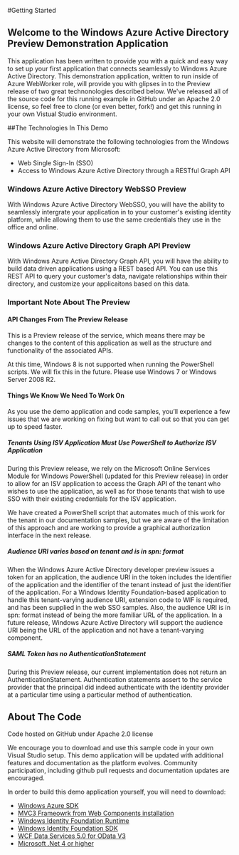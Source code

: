#Getting Started

## Welcome to the Windows Azure Active Directory Preview Demonstration Application

This application has been written to provide you with a quick and easy way to set up your first application that connects seamlessly to Windows Azure Active Directory. This demonstration application, written to run inside of Azure WebWorker role, will provide you with glipses in to the Preview release of two great technonologies described below. We've released all of the source code for this running example in GitHub under an Apache 2.0 license, so feel free to clone (or even better, fork!) and get this running in your own Vistual Studio environment.

##The Technologies In This Demo

This website will demonstrate the following technologies from the Windows Azure Active Directory from Microsoft:

- Web Single Sign-In (SSO)
- Access to Windows Azure Active Directory through a RESTful Graph API


### Windows Azure Active Directory WebSSO Preview

With Windows Azure Active Directory WebSSO, you will have the ability to seamlessly intergrate your application in to your customer's existing identity platform, while allowing them to use the same credentials they use in the office and online.

### Windows Azure Active Directory Graph API Preview

With Windows Azure Active Directory Graph API, you will have the ability to build data driven applications using a REST based API. You can use this REST API to query your customer's data, navigate relationships within their directory, and customize your applicaitons based on this data.

### Important Note About The Preview

#### API Changes From The Preview Release

This is a Preview release of the service, which means there may be changes to the content of this application as well as the structure and functionality of the associated APIs.

At this time, Windows 8 is not supported when running the PowerShell scripts. We will fix this in the future. Please use Windows 7 or Windows Server 2008 R2.

#### Things We Know We Need To Work On

As you use the demo application and code samples, you’ll experience a few issues that we are working on fixing but want to call out so that you can get up to speed faster.

##### Tenants Using ISV Application Must Use PowerShell to Authorize ISV Application

During this Preview release, we rely on the Microsoft Online Services Module for Windows PowerShell (updated for this Preview release) in order to allow for an ISV application to access the Graph API of the tenant who wishes to use the application, as well as for those tenants that wish to use SSO with their existing credentials for the ISV application.

We have created a PowerShell script that automates much of this work for the tenant in our documentation samples, but we are aware of the limitation of this approach and are working to provide a graphical authorization interface in the next release.

##### Audience URI varies based on tenant and is in spn: format

When the Windows Azure Active Directory developer preview issues a token for an application, the audience URI in the token includes the identifier of the application and the identifier of the tenant instead of just the identifier of the application. For a Windows Identity Foundation-based application to handle this tenant-varying audience URI, extension code to WIF is required, and has been supplied in the web SSO samples. Also, the audience URI is in spn: format instead of being the more familiar URL of the application. In a future release, Windows Azure Active Directory will support the audience URI being the URL of the application and not have a tenant-varying component.

##### SAML Token has no AuthenticationStatement

During this Preview release, our current implementation does not return an AuthenticationStatement. Authentication statements assert to the service provider that the principal did indeed authenticate with the identity provider at a particular time using a particular method of authentication.

## About The Code

Code hosted on GitHub under Apache 2.0 license

We encourage you to download and use this sample code in your own Visual Studio setup. This demo application will be updated with additional features and documentation as the platform evolves. Community participation, including github pull requests and documentation updates are encouraged.

In order to build this demo application yourself, you will need to download:

- [Windows Azure SDK][asdk]
- [MVC3 Frameowrk from Web Components installation][MVC3]
- [Windows Identity Foundation Runtime][WIFR]
- [Windows Identity Foundation SDK][WIFSDK]
- [WCF Data Services 5.0 for OData V3][WCFD]
- [Microsoft .Net 4 or higher][NET4]

[asdk]: http://www.windowsazure.com/en-us/develop/downloads/ "Windows Azure SDK"
[mvC3]:http://www.asp.net/mvc/mvc3
[wifr]:http://www.microsoft.com/en-us/download/details.aspx?id=17331
[wifsdk]:http://www.microsoft.com/en-us/download/details.aspx?id=4451
[wcfd]:http://www.microsoft.com/en-us/download/details.aspx?id=29306
[net4]:http://www.microsoft.com/en-us/download/details.aspx?id=17851
